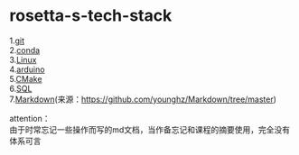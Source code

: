 # rosetta-s-tech-stack

1.[git](https://github.com/rosettarosettarosetta/rosetta-s-tech-stack/blob/main/git.md)  
2.[conda](https://github.com/rosettarosettarosetta/rosetta-s-tech-stack/blob/main/conda.md)    
3.[Linux](https://github.com/rosettarosettarosetta/rosetta-s-tech-stack/blob/main/Linux.md)  
4.[arduino](https://github.com/rosettarosettarosetta/rosetta-s-tech-stack/blob/main/arduino.md)  
5.[CMake](https://github.com/rosettarosettarosetta/rosetta-s-tech-stack/blob/main/CMake.md)  
6.[SQL](https://github.com/rosettarosettarosetta/rosetta-s-tech-stack/blob/main/SQL.md)  
7.[Markdown](https://github.com/rosettarosettarosetta/rosetta-s-tech-stack/blob/main/Markdown.md)(来源：https://github.com/younghz/Markdown/tree/master)
  
attention：    
由于时常忘记一些操作而写的md文档，当作备忘记和课程的摘要使用，完全没有体系可言    
